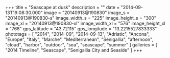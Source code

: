 +++
title = "Seascape at dusk"
description = ""
date = "2014-09-13T19:08:30.000"
image = "20140913@190830"
image_s = "20140913@190830-s"
image_width_s = "225"
image_height_s = "300"
image_xl = "20140913@190830-xl"
image_width_xl = "576"
image_height_xl = "768"
gps_latitude = "43.72115"
gps_longitude = "13.2215527833333"
phototags = [ "2014", "2014-09", "2014-09-13", "Adriatic", "Ancona", "Europe", "Italy", "Marche", "Mediterranean", "Senigallia", "afternoon", "cloud", "harbor", "outdoor", "sea", "seascape", "summer" ]
galleries = [ "2014 Timeline", "Seascape", "Senigallia City and Seaside" ]
+++
